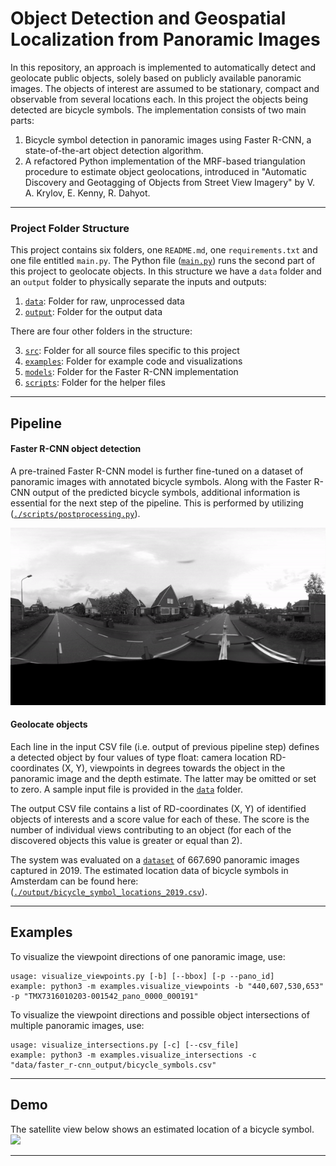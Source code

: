 # Object Detection and Geospatial Localization from Panoramic Images
In this repository, an approach is implemented to automatically detect and geolocate public objects, solely based on publicly available panoramic images. The objects of interest are assumed to be stationary, compact and observable from several locations each. In this project the objects being detected are bicycle symbols. The implementation consists of two main parts:
1. Bicycle symbol detection in panoramic images using Faster R-CNN, a state-of-the-art object detection algorithm.
2. A refactored Python implementation of the MRF-based triangulation procedure to estimate object geolocations, introduced in "Automatic Discovery and Geotagging of Objects from Street View Imagery" by V. A. Krylov, E. Kenny, R. Dahyot.


---

### Project Folder Structure

This project contains six folders, one `README.md`, one `requirements.txt` and one file entitled `main.py`. The Python file ([`main.py`](main.py)) runs the second part of this project to geolocate objects. In this structure we have a `data` folder and an `output` folder to physically separate the inputs and outputs:

1.  [`data`](./data): Folder for raw, unprocessed data
2.  [`output`](./output): Folder for the output data

There are four other folders in the structure:

3. [`src`](./src): Folder for all source files specific to this project
4. [`examples`](./examples): Folder for example code and visualizations
5. [`models`](./models): Folder for the Faster R-CNN implementation
6. [`scripts`](./scripts): Folder for the helper files


---

## Pipeline
#### Faster R-CNN object detection
A pre-trained Faster R-CNN model is further fine-tuned on a dataset of panoramic images with annotated bicycle symbols. Along with the Faster R-CNN output of the predicted bicycle symbols, additional information is essential for the next step of the pipeline. This is performed by utilizing ([`./scripts/postprocessing.py`](./scripts/postprocessing.py)).

![](https://github.com/Amsterdam-AI-Team/Geolocalization/blob/master/examples/faster_r-cnn.gif)

#### Geolocate objects 
Each line in the input CSV file (i.e. output of previous pipeline step) defines a detected object by four values of type float: camera location RD-coordinates (X, Y), viewpoints in degrees towards the object in the panoramic image and the depth estimate. The latter may be omitted or set to zero. A sample input file is provided in the [`data`](./data) folder.

The output CSV file contains a list of RD-coordinates (X, Y) of identified objects of interests and a score value for each of these. The score is the number of individual views contributing to an object (for each of the discovered objects this value is greater or equal than 2).

The system was evaluated on a [`dataset`](https://api.data.amsterdam.nl/panorama/panoramas/?bbox=109400.00,494450.00,136550.00,474000.00&page=1&srid=28992&tags=mission-2019%2Csurface-land) of 667.690 panoramic images captured in 2019. The estimated location data of bicycle symbols in Amsterdam can be found here: ([`./output/bicycle_symbol_locations_2019.csv`](./output/bicycle_symbol_locations_2019.csv)).

---

## Examples
To visualize the viewpoint directions of one panoramic image, use:

    usage: visualize_viewpoints.py [-b] [--bbox] [-p --pano_id]
    example: python3 -m examples.visualize_viewpoints -b "440,607,530,653" -p "TMX7316010203-001542_pano_0000_000191"

To visualize the viewpoint directions and possible object intersections of multiple panoramic images, use:

    usage: visualize_intersections.py [-c] [--csv_file]
    example: python3 -m examples.visualize_intersections -c "data/faster_r-cnn_output/bicycle_symbols.csv"


---

## Demo 
The satellite view below shows an estimated location of a bicycle symbol.
![](https://github.com/Amsterdam-AI-Team/Geolocalization/blob/master/examples/satellite_zoom.gif)


---
